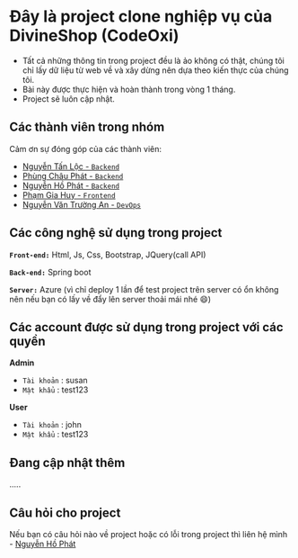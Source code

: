 
# Đây là project clone nghiệp vụ của DivineShop (CodeOxi)

- Tất cả những thông tin trong project đều là ảo không có thật, chúng tôi chỉ lấy dữ liệu từ web về và xây dừng nên dựa theo kiến thực của chúng tôi.
- Bài này được thực hiện và hoàn thành trong vòng 1 tháng.
- Project sẽ luôn cập nhật.
## Các thành viên trong nhóm

Cảm ơn sự đóng góp của các thành viên:

- [Nguyễn Tấn Lộc - `Backend`](https://www.facebook.com/profile.php?id=100041240477371)
- [Phùng Châu Phát - `Backend`](https://www.facebook.com/chauphat2111)
- [Nguyễn Hồ Phát - `Backend`](https://www.facebook.com/profile.php?id=100010361110406)
- [Phạm Gia Huy - `Frontend`](https://www.facebook.com/phamgia.huy.3990)
- [Nguyễn Văn Trường An - `DevOps`](https://www.facebook.com/TruongAnDev)

## Các công nghệ sử dụng trong project

**`Front-end:`** Html, Js, Css, Bootstrap, JQuery(call API)

**`Back-end:`** Spring boot

**`Server:`** Azure (vì chỉ deploy 1 lần để test project trên server có ổn không nên nếu bạn có lấy về đẩy lên server thoải mái nhé 😄)


## Các account được sử dụng trong project với các quyền

**Admin**
- `Tài khoản` : susan
- `Mật khẩu` : test123


**User**
- `Tài khoản` : john
- `Mật khẩu` : test123


## Đang cập nhật thêm

.....
    
## Câu hỏi cho project

Nếu bạn có câu hỏi nào về project hoặc có lỗi trong project thì liên hệ mình - [Nguyễn Hồ Phát](https://www.facebook.com/profile.php?id=100010361110406)

